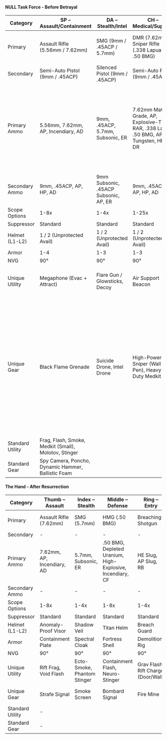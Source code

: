 #### NULL Task Force - Before Betrayal
| Category         | SP – Assault/Containment                             | DA – Stealth/Intel                    | CH – Medical/Support                                                                    | SH – Defense/Evac                                      | HA – Supply/R&D                                                                                                                                                                                                                         |
| ---------------- | ---------------------------------------------------- | ------------------------------------- | --------------------------------------------------------------------------------------- | ------------------------------------------------------ | --------------------------------------------------------------------------------------------------------------------------------------------------------------------------------------------------------------------------------------- |
| Primary          | Assault Rifle (5.56mm / 7.62mm)                      | SMG (9mm / .45ACP / 5.7mm)            | DMR (7.62mm) / Sniper Rifle (.338 Lapua / .50 BMG)                                      | LMG (5.56mm / 7.62mm) / Ballistic Shield / Riot Shield | Breaching Shotgun / Shotgun / Flamethrower                                                                                                                                                                                              |
| Secondary        | Semi-Auto Pistol (9mm / .45ACP)                      | Silenced Pistol (9mm / .45ACP)        | Semi-Auto Pistol (9mm / .45ACP)                                                         | Revolver (.357 / .44 Magnum)                           | Revolver (.357 / .44 Magnum)                                                                                                                                                                                                            |
| Primary Ammo     | 5.56mm, 7.62mm, AP, Incendiary, AD                   | 9mm, .45ACP, 5.7mm, Subsonic, ER      | 7.62mm Match-Grade, AP, Explosive-Tip, RAR, .338 Lapua, .50 BMG, AP Tungsten, HEIAP, DR | 5.56mm, 7.62mm, Tracer, Overpressure, SP               | HE Slug, AP Slug, RB (Breaching Shotgun), Buckshot, Slug, Dragon’s Breath, Flechette Shells, TS (Shotgun), Napalm Fuel, Gel-Based Incendiary, TF (Flamethrower)                                                                         |
| Secondary Ammo   | 9mm, .45ACP, AP, HP, AD                              | 9mm Subsonic, .45ACP Subsonic, AP, ER | 9mm, .45ACP, AP, HP, AD                                                                 | .357 Magnum, .44 Magnum, AP, Explosive-Tip, DR         | .357 Magnum, .44 Magnum, AP, Explosive-Tip, DR                                                                                                                                                                                          |
| Scope Options    | 1-8x                                                 | 1-4x                                  | 1-25x                                                                                   | 1-8x                                                   | 1-4x                                                                                                                                                                                                                                    |
| Suppressor       | Standard                                             | Standard                              | Standard                                                                                | Standard                                               | Standard                                                                                                                                                                                                                                |
| Helmet (L1-L2)   | 1 / 2 (Unprotected Avail)                            | 1 / 2 (Unprotected Avail)             | 1 / 2 (Unprotected Avail)                                                               | 1 / 2                                                  | 1 / 2                                                                                                                                                                                                                                   |
| Armor            | 1-4                                                  | 1-3                                   | 1-3                                                                                     | 3-4                                                    | 2-4                                                                                                                                                                                                                                     |
| NVG              | 90°                                                  | 90°                                   | 90°                                                                                     | 90°                                                    | 90°                                                                                                                                                                                                                                     |
| Unique Utility   | Megaphone (Evac + Attract)                           | Flare Gun / Glowsticks, Decoy         | Air Support Beacon                                                                      | Stun Field (Large AoE Stun), Neurotoxin Grenade        | Grav Grenade (Stun + Hold), Door Charges                                                                                                                                                                                                |
| Unique Gear      | Black Flame Grenade                                  | Suicide Drone, Intel Drone            | High-Power Sniper (Wall-Pen), Heavy-Duty Medkit                                         |                                                        | Combat Drone, Fire Mine, Grenade Launcher (HE, Incendiary, Smoke, Flashbang, EMP, RAG), Bolt Cutter, Breaching Charges, Anti-Materiel Rifle (.50 BMG, 20mm, AP Tungsten, HEIAP, CF), Rocket Launcher (HE, Tandem-HEAT, Thermobaric, DR) |
| Standard Utility | Frag, Flash, Smoke, Medkit (Small), Molotov, Stinger |
| Standard Gear    | Spy Camera, Poncho, Dynamic Hammer, Ballistic Foam   |

#### The Hand - After Resurrection
| Category         | Thumb – Assault            | Index – Stealth             | Middle – Defense                                          | Ring – Entry                        | Pinky – Support                 |
| ---------------- | -------------------------- | --------------------------- | --------------------------------------------------------- | ----------------------------------- | ------------------------------- |
| Primary          | Assault Rifle (7.62mm)     | SMG (5.7mm)                 | HMG (.50 BMG)                                             | Breaching Shotgun                   | Sniper Rifle (.50 BMG)          |
| Secondary        | -                          | -                           | -                                                         | -                                   | -                               |
| Primary Ammo     | 7.62mm, AP, Incendiary, AD | 5.7mm, Subsonic, ER         | .50 BMG, Depleted Uranium, High-Explosive, Incendiary, CF | HE Slug, AP Slug, RB                | .50 BMG, AP Tungsten, HEIAP, DR |
| Secondary Ammo   | -                          | -                           | -                                                         | -                                   | -                               |
| Scope Options    | 1-8x                       | 1-4x                        | 1-8x                                                      | 1-4x                                | 1-25x                           |
| Suppressor       | Standard                   | Standard                    | Standard                                                  | Standard                            | Standard                        |
| Helmet (L1-L2)   | Anomaly-Proof Visor        | Shadow Veil                 | Titan Helm                                                | Breach Guard                        | Medic’s Sight                   |
| Armor            | Containment Plate          | Spectral Cloak              | Fortress Shell                                            | Demolition Rig                      | Support Frame                   |
| NVG              | 90°                        | 90°                         | 90°                                                       | 90°                                 | 90°                             |
| Unique Utility   | Rift Frag, Void Flash      | Ecto-Smoke, Phantom Stinger | Containment Flash, Neuro-Stinger                          | Grav Flash, Rift Charge (Door/Wall) | Healing Smoke, Anomaly Stinger  |
| Unique Gear      | Strafe Signal              | Smoke Screen                | Bombard Signal                                            | Fire Mine                           | Healing Bomb (Revives)          |
| Standard Utility | -                          |
| Standard Gear    | -                          |